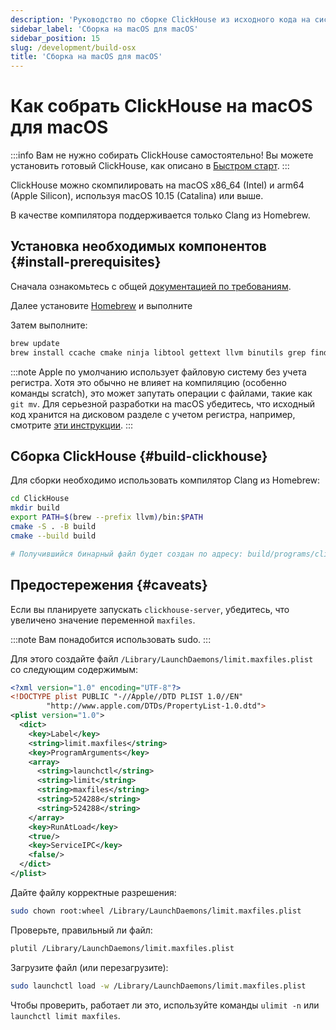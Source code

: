 ```yaml
---
description: 'Руководство по сборке ClickHouse из исходного кода на системах macOS'
sidebar_label: 'Сборка на macOS для macOS'
sidebar_position: 15
slug: /development/build-osx
title: 'Сборка на macOS для macOS'
---
```



# Как собрать ClickHouse на macOS для macOS

:::info Вам не нужно собирать ClickHouse самостоятельно!
Вы можете установить готовый ClickHouse, как описано в [Быстром старт](https://clickhouse.com/#quick-start).
:::

ClickHouse можно скомпилировать на macOS x86_64 (Intel) и arm64 (Apple Silicon), используя macOS 10.15 (Catalina) или выше.

В качестве компилятора поддерживается только Clang из Homebrew.

## Установка необходимых компонентов {#install-prerequisites}

Сначала ознакомьтесь с общей [документацией по требованиям](developer-instruction.md).

Далее установите [Homebrew](https://brew.sh/) и выполните

Затем выполните:

```bash
brew update
brew install ccache cmake ninja libtool gettext llvm binutils grep findutils nasm
```

:::note
Apple по умолчанию использует файловую систему без учета регистра. Хотя это обычно не влияет на компиляцию (особенно команды scratch), это может запутать операции с файлами, такие как `git mv`.
Для серьезной разработки на macOS убедитесь, что исходный код хранится на дисковом разделе с учетом регистра, например, смотрите [эти инструкции](https://brianboyko.medium.com/a-case-sensitive-src-folder-for-mac-programmers-176cc82a3830).
:::

## Сборка ClickHouse {#build-clickhouse}

Для сборки необходимо использовать компилятор Clang из Homebrew:

```bash
cd ClickHouse
mkdir build
export PATH=$(brew --prefix llvm)/bin:$PATH
cmake -S . -B build
cmake --build build

# Получившийся бинарный файл будет создан по адресу: build/programs/clickhouse
```

## Предостережения {#caveats}

Если вы планируете запускать `clickhouse-server`, убедитесь, что увеличено значение переменной `maxfiles`.

:::note
Вам понадобится использовать sudo.
:::

Для этого создайте файл `/Library/LaunchDaemons/limit.maxfiles.plist` со следующим содержимым:

```xml
<?xml version="1.0" encoding="UTF-8"?>
<!DOCTYPE plist PUBLIC "-//Apple//DTD PLIST 1.0//EN"
        "http://www.apple.com/DTDs/PropertyList-1.0.dtd">
<plist version="1.0">
  <dict>
    <key>Label</key>
    <string>limit.maxfiles</string>
    <key>ProgramArguments</key>
    <array>
      <string>launchctl</string>
      <string>limit</string>
      <string>maxfiles</string>
      <string>524288</string>
      <string>524288</string>
    </array>
    <key>RunAtLoad</key>
    <true/>
    <key>ServiceIPC</key>
    <false/>
  </dict>
</plist>
```

Дайте файлу корректные разрешения:

```bash
sudo chown root:wheel /Library/LaunchDaemons/limit.maxfiles.plist
```

Проверьте, правильный ли файл:

```bash
plutil /Library/LaunchDaemons/limit.maxfiles.plist
```

Загрузите файл (или перезагрузите):

```bash
sudo launchctl load -w /Library/LaunchDaemons/limit.maxfiles.plist
```

Чтобы проверить, работает ли это, используйте команды `ulimit -n` или `launchctl limit maxfiles`.
